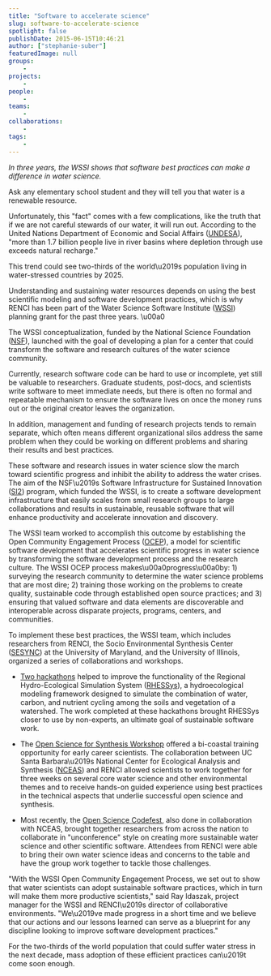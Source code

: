 ```yaml
---
title: "Software to accelerate science"
slug: software-to-accelerate-science
spotlight: false
publishDate: 2015-06-15T10:46:21
author: ["stephanie-suber"]
featuredImage: null
groups:
    - 
projects:
    - 
people:
    - 
teams: 
    - 
collaborations:
    - 
tags:
    - 
---
```

<p><em>In three years, the WSSI shows that software best practices can make a difference in water science.</em></p>
<p>Ask any elementary school student and they will tell you that water is a renewable resource.</p>
<p>Unfortunately, this "fact" comes with a few complications, like the truth that if we are not careful stewards of our water, it will run out. According to the United Nations Department of Economic and Social Affairs (<a href="http://www.un.org/waterforlifedecade/water_and_sustainable_development.shtml" target="_blank">UNDESA</a>), "more than 1.7 billion people live in river basins where depletion through use exceeds natural recharge."</p>
<p>This trend could see two-thirds of the world\u2019s population living in water-stressed countries by 2025.</p>
<p>Understanding and sustaining water resources depends on using the best scientific modeling and software development practices, which is why RENCI has been part of the Water Science Software Institute (<a href="http://waters2i2.org/" target="_blank">WSSI</a>) planning grant for the past three years. \u00a0</p>
<p>The WSSI conceptualization, funded by the National Science Foundation (<a href="http://www.nsf.gov/" target="_blank">NSF</a>), launched with the goal of developing a plan for a center that could transform the software and research cultures of the water science community.</p>
<p>Currently, research software code can be hard to use or incomplete, yet still be valuable to researchers. Graduate students, post-docs, and scientists write software to meet immediate needs, but there is often no formal and repeatable mechanism to ensure the software lives on once the money runs out or the original creator leaves the organization.</p>
<p>In addition, management and funding of research projects tends to remain separate, which often means different organizational silos address the same problem when they could be working on different problems and sharing their results and best practices.</p>
<p>These software and research issues in water science slow the march toward scientific progress and inhibit the ability to address the water crises. The aim of the NSF\u2019s Software Infrastructure for Sustained Innovation (<a href="http://www.nsf.gov/si2" target="_blank">SI2</a>) program, which funded the WSSI, is to create a software development infrastructure that easily scales from small research groups to large collaborations and results in sustainable, reusable software that will enhance productivity and accelerate innovation and discovery.</p>
<p>The WSSI team worked to accomplish this outcome by establishing the Open Community Engagement Process (<a href="http://ieeexplore.ieee.org/xpl/articleDetails.jsp?arnumber=6728937" target="_blank">OCEP</a>), a model for scientific software development that accelerates scientific progress in water science by transforming the software development process and the research culture. The WSSI OCEP process makes\u00a0progress\u00a0by: 1) surveying the research community to determine the water science problems that are most dire; 2) training those working on the problems to create quality, sustainable code through established open source practices; and 3) ensuring that valued software and data elements are discoverable and interoperable across disparate projects, programs, centers, and communities.</p>
<p>To implement these best practices, the WSSI team, which includes researchers from RENCI, the Socio Environmental Synthesis Center (<a href="http://www.sesync.org/" target="_blank">SESYNC</a>) at the University of Maryland, and the University of Illinois, organized a series of collaborations and workshops.</p>
<ul>
<li><a href="https://renci.org/news/a-techie-marathon-renci-hosts-hackathon-to-improve-water-science-software/" target="_blank">Two hackathons</a> helped to improve the functionality of the Regional Hydro-Ecological Simulation System (<a href="http://fiesta.bren.ucsb.edu/~rhessys/" target="_blank">RHESSys</a>), a hydroecological modeling framework designed to simulate the combination of water, carbon, and nutrient cycling among the soils and vegetation of a watershed. The work completed at these hackathons brought RHESSys closer to use by non-experts, an ultimate goal of sustainable software work.</li>
</ul>
<ul>
<li>The <a href="https://renci.org/news/software-skills-for-scientists/" target="_blank">Open Science for Synthesis Workshop</a> offered a bi-coastal training opportunity for early career scientists. The collaboration between UC Santa Barbara\u2019s National Center for Ecological Analysis and Synthesis (<a href="https://www.nceas.ucsb.edu/" target="_blank">NCEAS</a>) and RENCI allowed scientists to work together for three weeks on several core water science and other environmental themes and to receive hands-on guided experience using best practices in the technical aspects that underlie successful open science and synthesis.</li>
</ul>
<ul>
<li>Most recently, the <a href="https://renci.org/blog/codefest-to-focus-on-collaboration-and-results/" target="_blank">Open Science Codefest</a>, also done in collaboration with NCEAS, brought together researchers from across the nation to collaborate in "unconference" style on creating more sustainable water science and other scientific software. Attendees from RENCI were able to bring their own water science ideas and concerns to the table and have the group work together to tackle those challenges.</li>
</ul>
<p>"With the WSSI Open Community Engagement Process, we set out to show that water scientists can adopt sustainable software practices, which in turn will make them more productive scientists," said Ray Idaszak, project manager for the WSSI and RENCI\u2019s director of collaborative environments. "We\u2019ve made progress in a short time and we believe that our actions and our lessons learned can serve as a blueprint for any discipline looking to improve software development practices."</p>
<p>For the two-thirds of the world population that could suffer water stress in the next decade, mass adoption of these efficient practices can\u2019t come soon enough.</p>
<!-- AddThis Advanced Settings generic via filter on the_content --><!-- AddThis Share Buttons generic via filter on the_content -->
